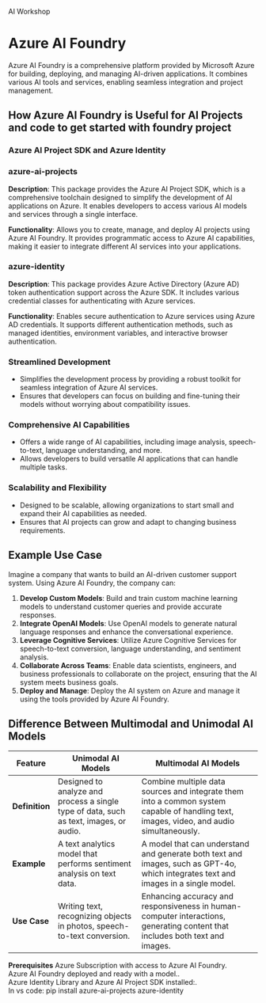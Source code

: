 AI Workshop
# Azure AI Foundry

Azure AI Foundry is a comprehensive platform provided by Microsoft Azure for building, deploying, and managing AI-driven applications. It combines various AI tools and services, enabling seamless integration and project management.

## How Azure AI Foundry is Useful for AI Projects and code to get started with foundry project
### Azure AI Project SDK and Azure Identity

### azure-ai-projects

**Description**: This package provides the Azure AI Project SDK, which is a comprehensive toolchain designed to simplify the development of AI applications on Azure. It enables developers to access various AI models and services through a single interface.

**Functionality**: Allows you to create, manage, and deploy AI projects using Azure AI Foundry. It provides programmatic access to Azure AI capabilities, making it easier to integrate different AI services into your applications.

### azure-identity

**Description**: This package provides Azure Active Directory (Azure AD) token authentication support across the Azure SDK. It includes various credential classes for authenticating with Azure services.

**Functionality**: Enables secure authentication to Azure services using Azure AD credentials. It supports different authentication methods, such as managed identities, environment variables, and interactive browser authentication.

### Streamlined Development
- Simplifies the development process by providing a robust toolkit for seamless integration of Azure AI services.
- Ensures that developers can focus on building and fine-tuning their models without worrying about compatibility issues.
### Comprehensive AI Capabilities
- Offers a wide range of AI capabilities, including image analysis, speech-to-text, language understanding, and more.
- Allows developers to build versatile AI applications that can handle multiple tasks.
### Scalability and Flexibility
- Designed to be scalable, allowing organizations to start small and expand their AI capabilities as needed.
- Ensures that AI projects can grow and adapt to changing business requirements.
## Example Use Case

Imagine a company that wants to build an AI-driven customer support system. Using Azure AI Foundry, the company can:

1. **Develop Custom Models**: Build and train custom machine learning models to understand customer queries and provide accurate responses.
2. **Integrate OpenAI Models**: Use OpenAI models to generate natural language responses and enhance the conversational experience.
3. **Leverage Cognitive Services**: Utilize Azure Cognitive Services for speech-to-text conversion, language understanding, and sentiment analysis.
4. **Collaborate Across Teams**: Enable data scientists, engineers, and business professionals to collaborate on the project, ensuring that the AI system meets business goals.
5. **Deploy and Manage**: Deploy the AI system on Azure and manage it using the tools provided by Azure AI Foundry.
## Difference Between Multimodal and Unimodal AI Models
| Feature        | Unimodal AI Models                                                                 | Multimodal AI Models                                                                |
|----------------|------------------------------------------------------------------------------------|-------------------------------------------------------------------------------------|
| **Definition** | Designed to analyze and process a single type of data, such as text, images, or audio. | Combine multiple data sources and integrate them into a common system capable of handling text, images, video, and audio simultaneously. |
| **Example**    | A text analytics model that performs sentiment analysis on text data.             | A model that can understand and generate both text and images, such as GPT-4o, which integrates text and images in a single model. |
| **Use Case**   | Writing text, recognizing objects in photos, speech-to-text conversion.            | Enhancing accuracy and responsiveness in human-computer interactions, generating content that includes both text and images. |

**Prerequisites**
Azure Subscription with access to Azure AI Foundry.<br>
Azure AI Foundry deployed and ready with a model..<br>
Azure Identity Library and Azure AI Project SDK installed:.<br>
In vs code: pip install azure-ai-projects azure-identity


